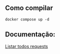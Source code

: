## Como compilar

```
docker compose up -d
```


## Documentação:

[Listar todos requests](https://n3rdy.gitbook.io/sistema-gerenciamento-da-biblioteca-api-tcc/)
